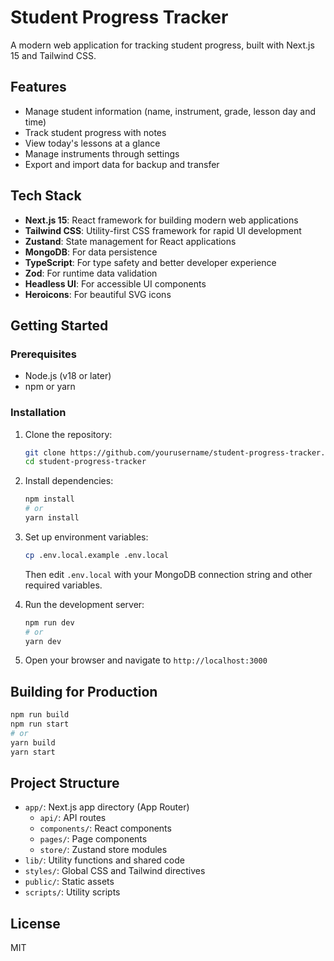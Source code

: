 # Student Progress Tracker

A modern web application for tracking student progress, built with Next.js 15 and Tailwind CSS.

## Features

- Manage student information (name, instrument, grade, lesson day and time)
- Track student progress with notes
- View today's lessons at a glance
- Manage instruments through settings
- Export and import data for backup and transfer

## Tech Stack

- **Next.js 15**: React framework for building modern web applications
- **Tailwind CSS**: Utility-first CSS framework for rapid UI development
- **Zustand**: State management for React applications
- **MongoDB**: For data persistence
- **TypeScript**: For type safety and better developer experience
- **Zod**: For runtime data validation
- **Headless UI**: For accessible UI components
- **Heroicons**: For beautiful SVG icons

## Getting Started

### Prerequisites

- Node.js (v18 or later)
- npm or yarn

### Installation

1. Clone the repository:
   ```bash
   git clone https://github.com/yourusername/student-progress-tracker.git
   cd student-progress-tracker
   ```

2. Install dependencies:
   ```bash
   npm install
   # or
   yarn install
   ```

3. Set up environment variables:
   ```bash
   cp .env.local.example .env.local
   ```
   Then edit `.env.local` with your MongoDB connection string and other required variables.

4. Run the development server:
   ```bash
   npm run dev
   # or
   yarn dev
   ```

5. Open your browser and navigate to `http://localhost:3000`

## Building for Production

```bash
npm run build
npm run start
# or
yarn build
yarn start
```

## Project Structure

- `app/`: Next.js app directory (App Router)
  - `api/`: API routes
  - `components/`: React components
  - `pages/`: Page components
  - `store/`: Zustand store modules
- `lib/`: Utility functions and shared code
- `styles/`: Global CSS and Tailwind directives
- `public/`: Static assets
- `scripts/`: Utility scripts

## License

MIT 